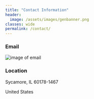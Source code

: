 ```yaml
---
title: "Contact Information"
header:
  image: /assets/images/genbanner.png
classes: wide
permalink: /contact/
---
```




### Email  
![image of email]({{site.baseurl}}/assets/images/EMAIL.png)


### Location

Sycamore, IL 60178-1467 

United States
